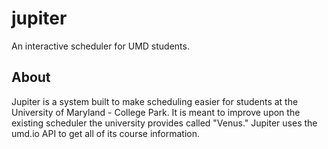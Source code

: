 # jupiter
An interactive scheduler for UMD students.

## About
Jupiter is a system built to make scheduling easier for students at the University of Maryland - College Park. It is meant to improve upon the existing scheduler the university provides called "Venus." Jupiter uses the umd.io API to get all of its course information.

